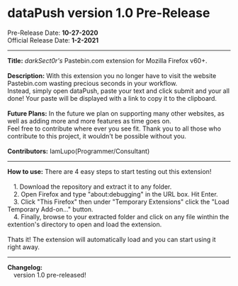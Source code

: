 # dataPush version 1.0 Pre-Release
Pre-Release Date: <b>10-27-2020</b><br>
Official Release Date: <b>1-2-2021</b>
<hr>
<b>Title:</b> <i>darkSect0r's</i> Pastebin.com extension for Mozilla Firefox v60+.<br>
<br>
<b>Description:</b> With this extension you no longer have to visit the website Pastebin.com wasting precious seconds in your workflow.<br>
Instead, simply open dataPush, paste your text and click submit and your all done! Your paste will be displayed with a link to copy it to the clipboard.<br>
<br>
<b>Future Plans:</b> In the future we plan on supporting many other websites, as well as adding more and more features as time goes on.<br>
Feel free to contribute where ever you see fit. Thank you to all those who contribute to this project, it wouldn't be possible without you.<br>
<br>
<b>Contributors:</b> IamLupo(Programmer/Consultant)
<hr>
<b>How to use:</b> There are 4 easy steps to start testing out this extension!<br>
<br>&ensp;&ensp;1. Download the repository and extract it to any folder.
<br>&ensp;&ensp;2. Open Firefox and type "about:debugging" in the URL box. Hit Enter.
<br>&ensp;&ensp;3. Click "This Firefox" then under "Temporary Extensions" click the "Load Temporary Add-on..." button.
<br>&ensp;&ensp;4. Finally, browse to your extracted folder and click on any file winthin the extention's directory to open and load the extension.
<br><br>Thats it! The extension will automatically load and you can start using it right away.
<hr>
<b>Changelog:</b>
<br>&ensp;&ensp;version 1.0 pre-released!
